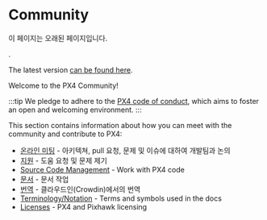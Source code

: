 # Community

<div v-if="$themeConfig.px4_version != 'main'">
  <div class="custom-block danger"><p class="custom-block-title">이 페이지는 오래된 페이지입니다.</p>. <p>The latest version <a href="https://docs.px4.io/main/en/contribute/">can be found here</a>.</p>
  </div>
</div>

Welcome to the PX4 Community!

:::tip
We pledge to adhere to the [PX4 code of conduct](https://github.com/PX4/PX4-Autopilot/blob/main/CODE_OF_CONDUCT.md), which aims to foster an open and welcoming environment.
:::


This section contains information about how you can meet with the community and contribute to PX4:

- [온라인 미팅](../contribute/dev_call.md)  - 아키텍쳐, pull 요청, 문제 및 이슈에 대하여 개발팀과 논의
- [지원](../contribute/support.md) - 도움 요청 및 문제 제기
- [Source Code Management](../contribute/code.md) - Work with PX4 code
- [문서](../contribute/docs.md) - 문서 작업
- [번역](../contribute/translation.md) - 클라우드인(Crowdin)에서의 번역
- [Terminology/Notation](../contribute/notation.md) - Terms and symbols used in the docs
- [Licenses](../contribute/licenses.md) - PX4 and Pixhawk licensing

